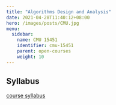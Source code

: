 ```yaml
---
title: "Algorithms Design and Analysis"
date: 2021-04-28T11:40:12+08:00
hero: /images/posts/CMU.jpg
menu:
  sidebar: 
    name: CMU 15451
    identifier: cmu-15451
    parent: open-courses
    weight: 10
---
```


## Syllabus

[course syllabus](http://www.cs.cmu.edu/~15451-s21/schedule.html)